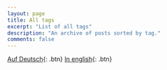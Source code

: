 ```yaml
---
layout: page
title: All tags
excerpt: "List of all tags"
description: "An archive of posts sorted by tag."
comments: false
---
```

[Auf Deutsch](/tags/de/){: .btn}
[In english](/tags/en/){: .btn}